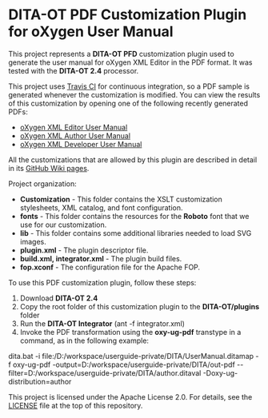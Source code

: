 # DITA-OT PDF Customization Plugin for oXygen User Manual 

This project represents a **DITA-OT PFD** customization plugin used to generate the user manual for oXygen XML Editor in the PDF format. It was tested with the **DITA-OT 2.4** processor.

This project uses [Travis CI](https://travis-ci.org/) for continuous integration, so a PDF sample is generated whenever the customization is modified. You can view the results of this customization by opening one of the following recently generated PDFs:
* [oXygen XML Editor User Manual](https://github.com/radu-pisoi/com.oxygenxml.pdf2.ug/blob/gh-pages/oXygen-ug/editor/UserManual.pdf)
* [oXygen XML Author User Manual](https://github.com/radu-pisoi/com.oxygenxml.pdf2.ug/blob/gh-pages/oXygen-ug/author/UserManual.pdf)
* [oXygen XML Developer User Manual](https://github.com/radu-pisoi/com.oxygenxml.pdf2.ug/blob/gh-pages/oXygen-ug/developer/UserManual.pdf)

All the customizations that are allowed by this plugin are described in detail in its [GitHub Wiki pages](https://github.com/radu-pisoi/com.oxygenxml.pdf2.ug/wiki).

Project organization:

- **Customization** - This folder contains the XSLT customization stylesheets, XML catalog, and font configuration.
- **fonts** - This folder contains the resources for the **Roboto** font that we use for our customization.
- **lib** - This folder contains some additional libraries needed to load SVG images.
- **plugin.xml** - The plugin descriptor file.
- **build.xml, integrator.xml** - The plugin build files.
- **fop.xconf** - The configuration file for the Apache FOP.


To use this PDF customization plugin, follow these steps:

1. Download **DITA-OT 2.4** 
2. Copy the root folder of this customization plugin to the **DITA-OT/plugins** folder
3. Run the **DITA-OT Integrator** (ant -f integrator.xml)
4. Invoke the PDF transformation using the **oxy-ug-pdf** transtype in a command, as in the following example:

dita.bat -i file:/D:/workspace/userguide-private/DITA/UserManual.ditamap -f oxy-ug-pdf -output=D:/workspace/userguide-private/DITA/out-pdf --filter=D:/workspace/userguide-private/DITA/author.ditaval -Doxy-ug-distribution=author

This project is licensed under the Apache License 2.0. For details, see the [LICENSE](https://github.com/oxygenxml/com.oxygenxml.pdf2.ug/blob/master/LICENSE) file at the top of this repository.
